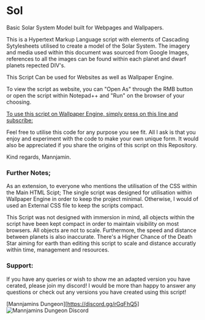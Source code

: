 # Sol
Basic Solar System Model built for Webpages and Wallpapers.

This is a Hypertext Markup Language script with elements of Cascading Sytylesheets utilised to create a model of the Solar System.
The imagery and media used within this document was sourced from Google Images, references to all the images can be found within each planet and dwarf planets repected DIV's.

This Script Can be used for Websites as well as Wallpaper Engine.

To view the script as website, you can "Open As" through the RMB button or open the script within Notepad++ and "Run" on the browser of your choosing.

[To use this script on Wallpaper Engine, simply press on this line and subscribe:](http://steamcommunity.com/sharedfiles/filedetails/?id=929891137)

Feel free to utilise this code for any purpose you see fit.
All I ask is that you enjoy and experiment with the code to make your own unique form.
It would also be appreciated if you share the origins of this script on this Repository.

Kind regards, Mannjamin.

### Further Notes;
As an extension, to everyone who mentions the utilisation of the CSS within the Main HTML Scipt; The single script was designed for utilisation within Wallpaper Engine in order to keep the project minimal. Otherwise, I would of used an External CSS file to keep the scripts compact. 

This Script was not designed with immersion in mind, all objects within the script have been kept compact in order to maintain visibility on most browsers. All objects are not to scale. Furthermore, the speed and distance between planets is also inaccurate.
There's a Higher Chance of the Death Star aiming for earth than editing this script to scale and distance accuratly within time, management and resources.  

### Support:
If you have any queries or wish to show me an adapted version you have cerated, please join my discord!
I would be more than happy to answer any questions or check out any versions you have created using this script!

[Mannjamins Dungeon][https://discord.gg/rGqFhQ5]
![Mannjamins Dungeon Discord](http://www.legitreviews.com/wp-content/uploads/2016/03/discord.jpg "Mannjamins Dungeon")
